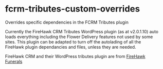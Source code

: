 # fcrm-tributes-custom-overrides
Overrides specific dependencies in the FCRM Tributes plugin

Currently the FireHawk CRM Tributes WordPress plugin (as at v2.0.1.10) auto loads everything including the Flower Delivery features not used by some sites.
This plugin can be adapted to turn off the autolading of all the FireHawk plugin dependancies and files, unless they are needed.

FireHawk CRM and their WordPress tributes plugin are from [FireHawk Funerals](https://firehawkfunerals.com)

